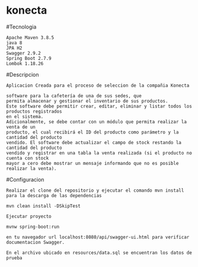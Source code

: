 # konecta

#Tecnologia

	Apache Maven 3.8.5
	java 8
	JPA H2	
	Swagger 2.9.2
	Spring Boot 2.7.9
	Lombok 1.18.26


#Descripcion

	Aplicacion Creada para el proceso de seleccion de la compañia Konecta

	software para la cafetería de una de sus sedes, que
	permita almacenar y gestionar el inventario de sus productos.
	Este software debe permitir crear, editar, eliminar y listar todos los productos registrados
	en el sistema.
	Adicionalmente, se debe contar con un módulo que permita realizar la venta de un
	producto, el cual recibirá el ID del producto como parámetro y la cantidad del producto
	vendido. El software debe actualizar el campo de stock restando la cantidad del producto
	vendido y registrar en una tabla la venta realizada (si el producto no cuenta con stock
	mayor a cero debe mostrar un mensaje informando que no es posible realizar la venta).

#Configuracion

	Realizar el clone del repositorio y ejecutar el comando mvn install para la descarga de las dependencias

	mvn clean install -DSkipTest

	Ejecutar proyecto 

	mvnw spring-boot:run

	en tu navegador url localhost:8080/api/swagger-ui.html para verificar documentacion Swagger.

	En el archivo ubicado en resources/data.sql se encuentran los datos de prueba


